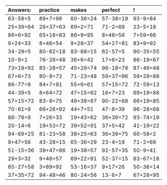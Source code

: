 | Answers: | practice | makes | perfect | ! |
| :--- | :--- | :--- | :--- | :--- |
| 63-58=5 | 89+7=96 | 60-36=24 | 57-38=19 | 93-9=84 | 
| 25+39=64 | 26+37=63 | 69+2=71 | 71-2=69 | 23-5=18 | 
| 86+6=92 | 65+18=83 | 86+9=95 | 8+48=56 | 7+59=66 | 
| 9+24=33 | 8+46=54 | 9+28=37 | 54+27=81 | 83+9=92 | 
| 34-29=5 | 80-62=18 | 83-68=15 | 62-57=5 | 90-35=55 | 
| 10-9=1 | 76-28=48 | 36+6=42 | 17+6=23 | 86-19=67 | 
| 73+19=92 | 85-28=57 | 45+29=74 | 96-18=78 | 97-49=48 | 
| 67+6=73 | 80-8=72 | 71-23=48 | 59+37=96 | 59+29=88 | 
| 86-77=9 | 84+7=91 | 55+6=61 | 57+15=72 | 72-59=13 | 
| 44-39=5 | 8+64=72 | 47+15=62 | 16+7=23 | 69+19=88 | 
| 57+15=72 | 83-8=75 | 49+38=87 | 90-22=68 | 66+19=85 | 
| 70-61=9 | 66+26=92 | 44+7=51 | 47-8=39 | 96-28=68 | 
| 86-78=8 | 7+26=33 | 19+43=62 | 36+36=72 | 93-74=19 | 
| 20-14=6 | 19+53=72 | 39+52=91 | 37+5=42 | 41-19=22 | 
| 94-69=25 | 81-23=58 | 38+25=63 | 36+39=75 | 60-58=2 | 
| 9+47=56 | 43-28=15 | 65-36=29 | 23-4=19 | 71-2=69 | 
| 51-15=36 | 39+47=86 | 19+38=57 | 92-57=35 | 50-9=41 | 
| 29+3=32 | 9+48=57 | 69+22=91 | 52-37=15 | 83-67=16 | 
| 85-27=58 | 3+89=92 | 53-16=37 | 9+17=26 | 50-36=14 | 
| 37+35=72 | 94-48=46 | 80-24=56 | 13-6=7 | 67+28=95 | 

